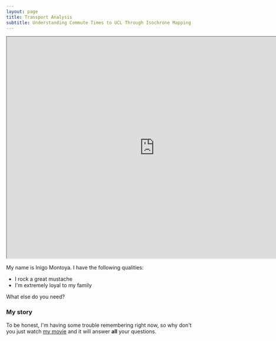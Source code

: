 ```yaml
---
layout: page
title: Transport Analysis
subtitle: Understanding Commute Times to UCL Through Isochrone Mapping
---
```


<iframe src="https://raw.githubusercontent.com/jaoshang/QM2/main/isochrone.html" width="800" height="600"></iframe>


My name is Inigo Montoya. I have the following qualities:

- I rock a great mustache
- I'm extremely loyal to my family

What else do you need?

### My story

To be honest, I'm having some trouble remembering right now, so why don't you just watch [my movie](https://en.wikipedia.org/wiki/The_Princess_Bride_%28film%29) and it will answer **all** your questions.

